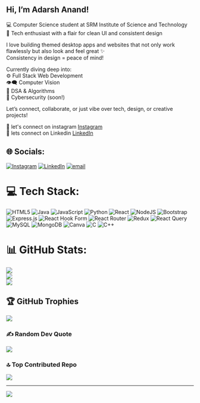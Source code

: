 ## Hi, I’m Adarsh Anand!<br>
💻 Computer Science student at SRM Institute of Science and Technology<br>
🎨 Tech enthusiast with a flair for clean UI and consistent design<br>

I love building themed desktop apps and websites that not only work flawlessly but also look and feel great ✨<br>
Consistency in design = peace of mind!

Currently diving deep into:<br>
⚙  Full Stack Web Development<br>
👁️‍🗨️ Computer Vision<br>
🧠 DSA & Algorithms<br>
🔐 Cybersecurity (soon!)<br>

Let’s connect, collaborate, or just vibe over tech, design, or creative projects!<br>

📸 let's connect on instagram [Instagram](https://www.instagram.com/_worry.wart_/)<br>
💼 lets connect on Linkedin [LinkedIn](https://www.linkedin.com/in/adarsh-anand-9a1914290/)<br>


## 🌐 Socials:
[![Instagram](https://img.shields.io/badge/Instagram-%23E4405F.svg?logo=Instagram&logoColor=white)](https://instagram.com/_worry.wart_) [![LinkedIn](https://img.shields.io/badge/LinkedIn-%230077B5.svg?logo=linkedin&logoColor=white)](https://www.linkedin.com/in/adarsh-anand-9a1914290/) [![email](https://img.shields.io/badge/Email-D14836?logo=gmail&logoColor=white)](mailto:adarshchotu09@gmail.com) 

# 💻 Tech Stack:
![HTML5](https://img.shields.io/badge/html5-%23E34F26.svg?style=for-the-badge&logo=html5&logoColor=white) ![Java](https://img.shields.io/badge/java-%23ED8B00.svg?style=for-the-badge&logo=openjdk&logoColor=white) ![JavaScript](https://img.shields.io/badge/javascript-%23323330.svg?style=for-the-badge&logo=javascript&logoColor=%23F7DF1E) ![Python](https://img.shields.io/badge/python-3670A0?style=for-the-badge&logo=python&logoColor=ffdd54) ![React](https://img.shields.io/badge/react-%2320232a.svg?style=for-the-badge&logo=react&logoColor=%2361DAFB) ![NodeJS](https://img.shields.io/badge/node.js-6DA55F?style=for-the-badge&logo=node.js&logoColor=white) ![Bootstrap](https://img.shields.io/badge/bootstrap-%238511FA.svg?style=for-the-badge&logo=bootstrap&logoColor=white) ![Express.js](https://img.shields.io/badge/express.js-%23404d59.svg?style=for-the-badge&logo=express&logoColor=%2361DAFB) ![React Hook Form](https://img.shields.io/badge/React%20Hook%20Form-%23EC5990.svg?style=for-the-badge&logo=reacthookform&logoColor=white) ![React Router](https://img.shields.io/badge/React_Router-CA4245?style=for-the-badge&logo=react-router&logoColor=white) ![Redux](https://img.shields.io/badge/redux-%23593d88.svg?style=for-the-badge&logo=redux&logoColor=white) ![React Query](https://img.shields.io/badge/-React%20Query-FF4154?style=for-the-badge&logo=react%20query&logoColor=white) ![MySQL](https://img.shields.io/badge/mysql-4479A1.svg?style=for-the-badge&logo=mysql&logoColor=white) ![MongoDB](https://img.shields.io/badge/MongoDB-%234ea94b.svg?style=for-the-badge&logo=mongodb&logoColor=white) ![Canva](https://img.shields.io/badge/Canva-%2300C4CC.svg?style=for-the-badge&logo=Canva&logoColor=white) ![C](https://img.shields.io/badge/c-%2300599C.svg?style=for-the-badge&logo=c&logoColor=white) ![C++](https://img.shields.io/badge/c++-%2300599C.svg?style=for-the-badge&logo=c%2B%2B&logoColor=white)
# 📊 GitHub Stats:
![](https://github-readme-stats.vercel.app/api?username=Adarsh0759&theme=dark&hide_border=false&include_all_commits=false&count_private=false)<br/>
![](https://nirzak-streak-stats.vercel.app/?user=Adarsh0759&theme=dark&hide_border=false)<br/>
![](https://github-readme-stats.vercel.app/api/top-langs/?username=Adarsh0759&theme=dark&hide_border=false&include_all_commits=false&count_private=false&layout=compact)

## 🏆 GitHub Trophies
![](https://github-profile-trophy.vercel.app/?username=Adarsh0759&theme=merko&no-frame=false&no-bg=true&margin-w=4)

### ✍️ Random Dev Quote
![](https://quotes-github-readme.vercel.app/api?type=horizontal&theme=radical)

### 🔝 Top Contributed Repo
![](https://github-contributor-stats.vercel.app/api?username=Adarsh0759&limit=5&theme=shadow_blue&combine_all_yearly_contributions=true)

---
[![](https://visitcount.itsvg.in/api?id=Adarsh0759&icon=9&color=3)](https://visitcount.itsvg.in)

<!-- Proudly created with GPRM ( https://gprm.itsvg.in ) -->
